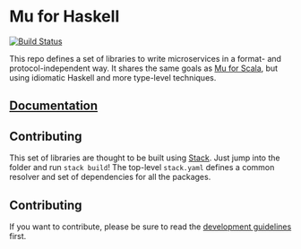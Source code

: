 # Mu for Haskell

[![Build Status](https://travis-ci.com/higherkindness/mu-haskell.svg?branch=master)](https://travis-ci.com/higherkindness/mu-haskell)

This repo defines a set of libraries to write microservices in a format- and protocol-independent way. It shares the same goals as [Mu for Scala](http://higherkindness.io/mu/), but using idiomatic Haskell and more type-level techniques.

## [Documentation](docs)

## Contributing

This set of libraries are thought to be built using [Stack](https://docs.haskellstack.org). Just jump into the folder and run `stack build`! The top-level `stack.yaml` defines a common resolver and set of dependencies for all the packages.

## Contributing

If you want to contribute, please be sure to read the [development guidelines](DEVELOPMENT.md) first.

